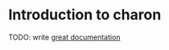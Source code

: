 # Introduction to charon

TODO: write [great documentation](http://jacobian.org/writing/what-to-write/)
